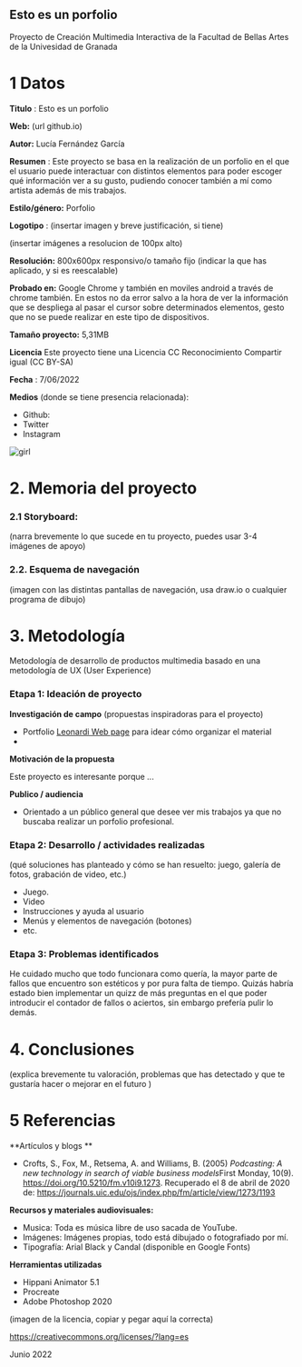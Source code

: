 ## Esto es un porfolio

Proyecto de Creación Multimedia Interactiva de la  Facultad de Bellas Artes de la Univesidad de Granada



# 1 Datos 



**Titulo** : Esto es un porfolio

**Web:**   (url github.io)

**Autor:**  Lucía Fernández García

**Resumen** : Este proyecto se basa en la realización de un porfolio en el que el usuario puede interactuar con distintos elementos para poder escoger qué información ver a su gusto, pudiendo conocer también a mí como artista además de mis trabajos.

**Estilo/género:**  Porfolio

**Logotipo** : (insertar imagen y breve justificación, si  tiene) 

(insertar imágenes a resolucion de 100px alto)

**Resolución:** 800x600px responsivo/o tamaño fijo (indicar la que has aplicado, y si es reescalable)

**Probado en:**   Google Chrome y también en moviles android a través de chrome también. En estos no da error salvo a la hora de ver la información que se despliega al pasar el cursor sobre determinados elementos, gesto que no se puede realizar en este tipo de dispositivos.

**Tamaño proyecto:** 5,31MB

**Licencia** Este proyecto tiene una Licencia CC Reconocimiento Compartir igual (CC BY-SA)

**Fecha** : 7/06/2022

**Medios** (donde se tiene presencia relacionada):

- Github:
- Twitter
- Instagram


![girl](https://github.com/mgea/cmi20/blob/master/WalkingGirl_front01.png)

# 2. Memoria del proyecto 

### 2.1 Storyboard: 



(narra brevemente lo que sucede en tu proyecto, puedes usar 3-4 imágenes de apoyo)



### 2.2. Esquema de navegación 



(imagen con las distintas pantallas de navegación, usa draw.io o cualquier programa de dibujo)







# 3. Metodología

Metodología de desarrollo de productos multimedia basado en una metodología de UX (User Experience)



### Etapa 1: Ideación de proyecto

**Investigación de campo** (propuestas inspiradoras para el proyecto)

- Portfolio [Leonardi Web page](http://www.rleonardi.com/interactive-resume/) para idear cómo organizar el material
- 



**Motivación de la propuesta** 

Este  proyecto es interesante porque ... 



**Publico / audiencia**

- Orientado a un público general que desee ver mis trabajos ya que no buscaba realizar un porfolio profesional.





### Etapa 2: Desarrollo / actividades realizadas

(qué soluciones has planteado y cómo se han resuelto: juego, galería de fotos, grabación de video, etc.)

- Juego. 
- Video 
- Instrucciones y ayuda al usuario 
- Menús y elementos de navegación (botones)
- etc.



### Etapa 3: Problemas identificados

He cuidado mucho que todo funcionara como quería, la mayor parte de fallos que encuentro son estéticos y por pura falta de tiempo. Quizás habría estado bien implementar un quizz de más preguntas en el que poder introducir el contador de fallos o aciertos, sin embargo prefería pulir lo demás. 



# 4. Conclusiones 

(explica brevemente tu valoración, problemas que has detectado y que te gustaría hacer o mejorar en el futuro )







# 5 Referencias 

**Artículos y blogs ** 

- Crofts, S., Fox, M., Retsema, A. and Williams, B. (2005) *Podcasting: A new technology in search of viable business models*First Monday, 10(9). https://doi.org/10.5210/fm.v10i9.1273. Recuperado el 8 de abril de 2020 de: https://journals.uic.edu/ojs/index.php/fm/article/view/1273/1193

**Recursos y materiales audiovisuales:**

* Musica:  Toda es música libre de uso sacada de YouTube.
* Imágenes:  Imágenes propias, todo está dibujado o fotografiado por mí.
* Tipografía: Arial Black y Candal (disponible en Google Fonts)

**Herramientas utilizadas**

- Hippani Animator 5.1
- Procreate
- Adobe Photoshop 2020



(imagen de la licencia, copiar y pegar aquí la correcta)

https://creativecommons.org/licenses/?lang=es

Junio 2022

